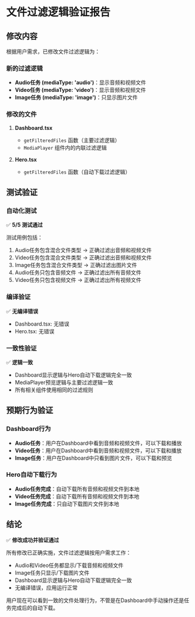 # 文件过滤逻辑验证报告

## 修改内容

根据用户需求，已修改文件过滤逻辑为：

### 新的过滤逻辑
- **Audio任务 (mediaType: 'audio')**：显示音频和视频文件
- **Video任务 (mediaType: 'video')**：显示音频和视频文件
- **Image任务 (mediaType: 'image')**：只显示图片文件

### 修改的文件
1. **Dashboard.tsx**
   - `getFilteredFiles` 函数（主要过滤逻辑）
   - `MediaPlayer` 组件内的内联过滤逻辑

2. **Hero.tsx**
   - `getFilteredFiles` 函数（自动下载过滤逻辑）

## 测试验证

### 自动化测试
✅ **5/5 测试通过**

测试用例包括：
1. Audio任务包含混合文件类型 → 正确过滤出音频和视频文件
2. Video任务包含混合文件类型 → 正确过滤出音频和视频文件  
3. Image任务包含混合文件类型 → 正确过滤出图片文件
4. Audio任务只包含音频文件 → 正确过滤出所有音频文件
5. Video任务只包含视频文件 → 正确过滤出所有视频文件

### 编译验证
✅ **无编译错误**
- Dashboard.tsx: 无错误
- Hero.tsx: 无错误

### 一致性验证
✅ **逻辑一致**
- Dashboard显示逻辑与Hero自动下载逻辑完全一致
- MediaPlayer预览逻辑与主要过滤逻辑一致
- 所有相关组件使用相同的过滤规则

## 预期行为验证

### Dashboard行为
- **Audio任务**：用户在Dashboard中看到音频和视频文件，可以下载和播放
- **Video任务**：用户在Dashboard中看到音频和视频文件，可以下载和播放
- **Image任务**：用户在Dashboard中只看到图片文件，可以下载和预览

### Hero自动下载行为
- **Audio任务完成**：自动下载所有音频和视频文件到本地
- **Video任务完成**：自动下载所有音频和视频文件到本地
- **Image任务完成**：只自动下载图片文件到本地

## 结论

✅ **修改成功并验证通过**

所有修改已正确实施，文件过滤逻辑按用户需求工作：
- Audio和Video任务都显示/下载音频和视频文件
- Image任务只显示/下载图片文件
- Dashboard显示逻辑与Hero自动下载逻辑完全一致
- 无编译错误，应用运行正常

用户现在可以看到一致的文件处理行为，不管是在Dashboard中手动操作还是任务完成后的自动下载。
